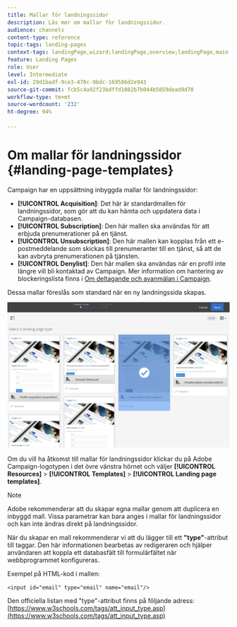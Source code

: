 ```yaml
---
title: Mallar för landningssidor
description: Läs mer om mallar för landningssidor.
audience: channels
content-type: reference
topic-tags: landing-pages
context-tags: landingPage,wizard;landingPage,overview;landingPage,main
feature: Landing Pages
role: User
level: Intermediate
exl-id: 29d1badf-9ce3-470c-9bdc-169586d2e943
source-git-commit: fcb5c4a92f23bdffd1082b7b044b5859dead9d70
workflow-type: tm+mt
source-wordcount: '232'
ht-degree: 94%

---
```


# Om mallar för landningssidor {#landing-page-templates}

Campaign har en uppsättning inbyggda mallar för landningssidor:

* **[!UICONTROL Acquisition]**: Det här är standardmallen för landningssidor, som gör att du kan hämta och uppdatera data i Campaign-databasen.
* **[!UICONTROL Subscription]**: Den här mallen ska användas för att erbjuda prenumerationer på en tjänst.
* **[!UICONTROL Unsubscription]**: Den här mallen kan kopplas från ett e-postmeddelande som skickas till prenumeranter till en tjänst, så att de kan avbryta prenumerationen på tjänsten.
* **[!UICONTROL Denylist]**: Den här mallen ska användas när en profil inte längre vill bli kontaktad av Campaign. Mer information om hantering av blockeringslista finns i [Om deltagande och avanmälan i Campaign](../../audiences/using/about-opt-in-and-opt-out-in-campaign.md).

Dessa mallar föreslås som standard när en ny landningssida skapas.

![](assets/lp_creation_1.png)

Om du vill ha åtkomst till mallar för landningssidor klickar du på Adobe Campaign-logotypen i det övre vänstra hörnet och väljer **[!UICONTROL Resources]** > **[!UICONTROL Templates]** > **[!UICONTROL Landing page templates]**.

>[!NOTE]
>
>Adobe rekommenderar att du skapar egna mallar genom att duplicera en inbyggd mall. Vissa parametrar kan bara anges i mallar för landningssidor och kan inte ändras direkt på landningssidor.

När du skapar en mall rekommenderar vi att du lägger till ett **&quot;type&quot;**-attribut till taggar. Den här informationen bearbetas av redigeraren och hjälper användaren att koppla ett databasfält till formulärfältet när webbprogrammet konfigureras.

Exempel på HTML-kod i mallen:

```
<input id="email" type="email" name="email"/>
```

Den officiella listan med &quot;type&quot;-attribut finns på följande adress: [https://www.w3schools.com/tags/att_input_type.asp](https://www.w3schools.com/tags/att_input_type.asp)
